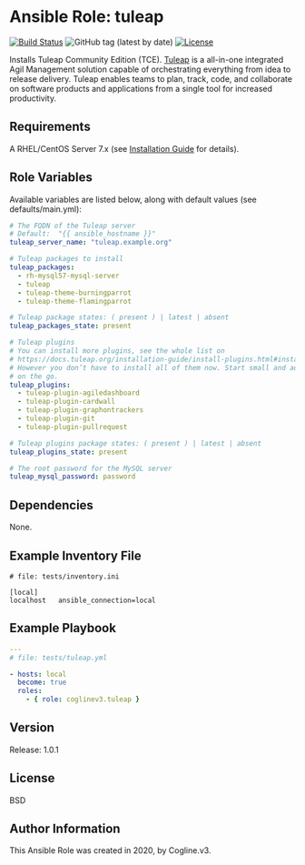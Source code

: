 # Ansible Role: tuleap

[![Build Status](https://travis-ci.org/coglinev3/tuleap.svg?branch=master)](https://travis-ci.org/coglinev3/tuleap) ![GitHub tag (latest by date)](https://img.shields.io/github/v/tag/coglinev3/tuleap) [![License](https://img.shields.io/badge/License-BSD%203--Clause-blue.svg)](https://raw.githubusercontent.com/coglinev3/tuleap/master/LICENSE)

Installs Tuleap Community Edition (TCE).
[Tuleap](https://www.tuleap.org/) is a all-in-one integrated Agil Management solution
capable of orchestrating everything from idea to release delivery.
Tuleap enables teams to plan, track, code, and collaborate on software products
and applications from a single tool for increased productivity.

## Requirements

A RHEL/CentOS Server 7.x (see [Installation Guide](https://docs.tuleap.org/installation-guide/full-installation.html) for details).

## Role Variables

Available variables are listed below, along with default values (see defaults/main.yml):

```yml
# The FQDN of the Tuleap server
# Default:  "{{ ansible_hostname }}"
tuleap_server_name: "tuleap.example.org"

# Tuleap packages to install
tuleap_packages:
  - rh-mysql57-mysql-server
  - tuleap
  - tuleap-theme-burningparrot
  - tuleap-theme-flamingparrot

# Tuleap package states: ( present ) | latest | absent
tuleap_packages_state: present

# Tuleap plugins
# You can install more plugins, see the whole list on
# https://docs.tuleap.org/installation-guide/install-plugins.html#install-plugins.
# However you don’t have to install all of them now. Start small and add them
# on the go.
tuleap_plugins:
  - tuleap-plugin-agiledashboard
  - tuleap-plugin-cardwall
  - tuleap-plugin-graphontrackers
  - tuleap-plugin-git
  - tuleap-plugin-pullrequest

# Tuleap plugins package states: ( present ) | latest | absent
tuleap_plugins_state: present

# The root password for the MySQL server
tuleap_mysql_password: password
```

## Dependencies

None.

## Example Inventory File

```dosini
# file: tests/inventory.ini

[local]
localhost   ansible_connection=local
```

## Example Playbook

```yml
---
# file: tests/tuleap.yml

- hosts: local
  become: true
  roles:
    - { role: coglinev3.tuleap }
```

## Version

Release: 1.0.1

## License

BSD

## Author Information

This Ansible Role was created in 2020, by Cogline.v3.
